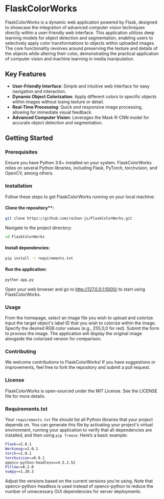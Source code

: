 # FlaskColorWorks

FlaskColorWorks is a dynamic web application powered by Flask, designed to showcase the integration of advanced computer vision techniques directly within a user-friendly web interface. This application utilizes deep learning models for object detection and segmentation, enabling users to selectively apply color transformations to objects within uploaded images. The core functionality revolves around preserving the texture and details of the objects while altering their color, demonstrating the practical application of computer vision and machine learning in media manipulation.

## Key Features

- **User-Friendly Interface**: Simple and intuitive web interface for easy navigation and interaction.
- **Dynamic Object Colorization**: Apply different colors to specific objects within images without losing texture or detail.
- **Real-Time Processing**: Quick and responsive image processing, allowing for immediate visual feedback.
- **Advanced Computer Vision**: Leverages the Mask R-CNN model for accurate object detection and segmentation.

## Getting Started

### Prerequisites

Ensure you have Python 3.6+ installed on your system. FlaskColorWorks relies on several Python libraries, including Flask, PyTorch, torchvision, and OpenCV, among others.

### Installation

Follow these steps to get FlaskColorWorks running on your local machine:

#### Clone the repository**:
   ```bash
   git clone https://github.com/raihan-js/FlaskColorWorks.git
   ```
Navigate to the project directory:

```bash
cd FlaskColorWorks
```
#### Install dependencies:

```bash
pip install -r requirements.txt
```
#### Run the application:
```bash
python app.py
```
Open your web browser and go to http://127.0.0.1:5000/ to start using FlaskColorWorks.

### Usage
From the homepage, select an image file you wish to upload and colorize.
Input the target object's label ID that you wish to colorize within the image.
Specify the desired RGB color values (e.g., 255,0,0 for red).
Submit the form to process the image.
The application will display the original image alongside the colorized version for comparison.

### Contributing
We welcome contributions to FlaskColorWorks! If you have suggestions or improvements, feel free to fork the repository and submit a pull request.

### License
FlaskColorWorks is open-sourced under the MIT License. See the LICENSE file for more details.

### Requirements.txt

Your `requirements.txt` file should list all Python libraries that your project depends on. You can generate this file by activating your project's virtual environment, running your application to verify that all dependencies are installed, and then using `pip freeze`. Here’s a basic example:

```bash
Flask==2.0.1
Werkzeug==2.0.1
torch==1.8.1
torchvision==0.9.1
opencv-python-headless==4.5.2.52
Pillow==8.2.0
numpy==1.20.3
```

Adjust the versions based on the current versions you're using. Note that opencv-python-headless is used instead of opencv-python to reduce the number of unnecessary GUI dependencies for server deployments.